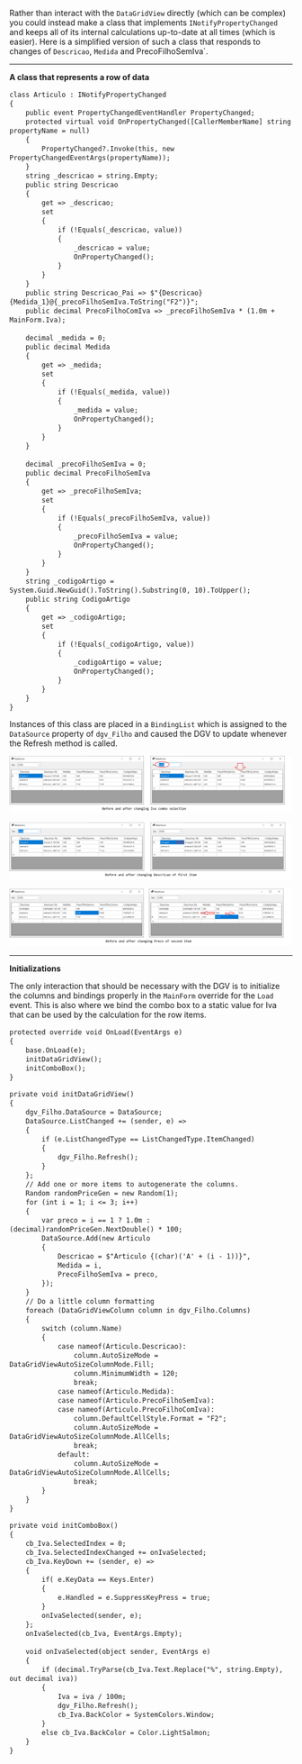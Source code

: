 Rather than interact with the `DataGridView` directly (which can be complex) you could instead make a class that implements `INotifyPropertyChanged` and keeps all of its internal calculations up-to-date at all times (which is easier). Here is a simplified version of such a class that responds to changes of `Descricao`, `Medida` and PrecoFilhoSemIva`.

***
**A class that represents a row of data**
```
class Articulo : INotifyPropertyChanged
{
    public event PropertyChangedEventHandler PropertyChanged;
    protected virtual void OnPropertyChanged([CallerMemberName] string propertyName = null)
    {
        PropertyChanged?.Invoke(this, new PropertyChangedEventArgs(propertyName));
    }
    string _descricao = string.Empty;
    public string Descricao
    {
        get => _descricao;
        set
        {
            if (!Equals(_descricao, value))
            {
                _descricao = value;
                OnPropertyChanged();
            }
        }
    }
    public string Descricao_Pai => $"{Descricao} {Medida_1}@{_precoFilhoSemIva.ToString("F2")}";
    public decimal PrecoFilhoComIva => _precoFilhoSemIva * (1.0m + MainForm.Iva);

    decimal _medida = 0;
    public decimal Medida
    {
        get => _medida;
        set
        {
            if (!Equals(_medida, value))
            {
                _medida = value;
                OnPropertyChanged();
            }
        }
    }

    decimal _precoFilhoSemIva = 0;
    public decimal PrecoFilhoSemIva
    {
        get => _precoFilhoSemIva;
        set
        {
            if (!Equals(_precoFilhoSemIva, value))
            {
                _precoFilhoSemIva = value;
                OnPropertyChanged();
            }
        }
    }
    string _codigoArtigo = System.Guid.NewGuid().ToString().Substring(0, 10).ToUpper();
    public string CodigoArtigo
    {
        get => _codigoArtigo;
        set
        {
            if (!Equals(_codigoArtigo, value))
            {
                _codigoArtigo = value;
                OnPropertyChanged();
            }
        }
    }
}
```
Instances of this class are placed in a `BindingList` which is assigned to the `DataSource` property of `dgv_Filho` and caused the DGV to update whenever the Refresh method is called.

![Change Iva](https://github.com/IVSoftware/datagridview_dynamic_cell_calculation/blob/master/datagridview_dynamic_cell_calculation/Screenshots/ss1.png)

![Change Descricao](https://github.com/IVSoftware/datagridview_dynamic_cell_calculation/blob/master/datagridview_dynamic_cell_calculation/Screenshots/ss2.png)

![Change Preco](https://github.com/IVSoftware/datagridview_dynamic_cell_calculation/blob/master/datagridview_dynamic_cell_calculation/Screenshots/ss3.png)

***
**Initializations**

The only interaction that should be necessary with the DGV is to initialize the columns and bindings properly in the `MainForm` override for the `Load` event. This is also where we bind the combo box to a static value for Iva that can be used by the calculation for the row items.

```
protected override void OnLoad(EventArgs e)
{
    base.OnLoad(e);
    initDataGridView();
    initComboBox();
}
```
```
private void initDataGridView()
{
    dgv_Filho.DataSource = DataSource;
    DataSource.ListChanged += (sender, e) =>
    {
        if (e.ListChangedType == ListChangedType.ItemChanged)
        {
            dgv_Filho.Refresh();
        }
    };
    // Add one or more items to autogenerate the columns.
    Random randomPriceGen = new Random(1);
    for (int i = 1; i <= 3; i++)
    {
        var preco = i == 1 ? 1.0m : (decimal)randomPriceGen.NextDouble() * 100;
        DataSource.Add(new Articulo
        {
            Descricao = $"Articulo {(char)('A' + (i - 1))}",
            Medida = i,
            PrecoFilhoSemIva = preco,
        });
    }
    // Do a little column formatting
    foreach (DataGridViewColumn column in dgv_Filho.Columns)
    {
        switch (column.Name)
        {
            case nameof(Articulo.Descricao):
                column.AutoSizeMode = DataGridViewAutoSizeColumnMode.Fill;
                column.MinimumWidth = 120;
                break;
            case nameof(Articulo.Medida):
            case nameof(Articulo.PrecoFilhoSemIva):
            case nameof(Articulo.PrecoFilhoComIva):
                column.DefaultCellStyle.Format = "F2";
                column.AutoSizeMode = DataGridViewAutoSizeColumnMode.AllCells;
                break;
            default:
                column.AutoSizeMode = DataGridViewAutoSizeColumnMode.AllCells;
                break;
        }
    }
}
```

```
private void initComboBox()
{
    cb_Iva.SelectedIndex = 0;
    cb_Iva.SelectedIndexChanged += onIvaSelected;
    cb_Iva.KeyDown += (sender, e) =>
    {
        if( e.KeyData == Keys.Enter)
        {
            e.Handled = e.SuppressKeyPress = true;
        }
        onIvaSelected(sender, e);
    };
    onIvaSelected(cb_Iva, EventArgs.Empty);

    void onIvaSelected(object sender, EventArgs e)
    {
        if (decimal.TryParse(cb_Iva.Text.Replace("%", string.Empty), out decimal iva))
        {
            Iva = iva / 100m;
            dgv_Filho.Refresh();
            cb_Iva.BackColor = SystemColors.Window;
        }
        else cb_Iva.BackColor = Color.LightSalmon;
    }
}
```






